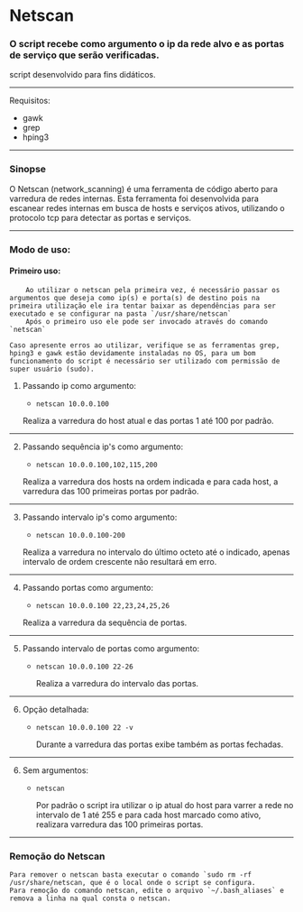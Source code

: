 # Netscan

### O script recebe como argumento o ip da rede alvo e as portas de serviço que serão verificadas. 
script desenvolvido para fins didáticos. 

---

Requisitos:

 * gawk 
 * grep
 * hping3
---
### Sinopse


O Netscan (network_scanning) é uma ferramenta de código aberto para varredura de redes internas. Esta ferramenta foi desenvolvida para escanear redes internas em busca de hosts e serviços ativos, utilizando o protocolo tcp para detectar as portas e serviços.

---
### Modo de uso:

#### Primeiro uso:
        Ao utilizar o netscan pela primeira vez, é necessário passar os argumentos que deseja como ip(s) e porta(s) de destino pois na primeira utilização ele ira tentar baixar as dependências para ser executado e se configurar na pasta `/usr/share/netscan`
        Após o primeiro uso ele pode ser invocado através do comando `netscan`

    Caso apresente erros ao utilizar, verifique se as ferramentas grep, hping3 e gawk estão devidamente instaladas no OS, para um bom funcionamento do script é necessário ser utilizado com permissão de super usuário (sudo).


1) Passando ip como argumento:

   * `netscan 10.0.0.100`

    Realiza a varredura  do host atual e das portas 1 até 100 por padrão.

---

2) Passando sequência ip's como argumento:

   * `netscan 10.0.0.100,102,115,200`

    Realiza a varredura  dos hosts na ordem indicada e para cada host, a varredura  das 100 primeiras portas por padrão.

---

3) Passando intervalo ip's como argumento:

   * `netscan 10.0.0.100-200`

   Realiza a varredura  no intervalo do último octeto até o indicado, apenas intervalo de ordem crescente não resultará em erro.

---

4) Passando portas como argumento:

   * `netscan 10.0.0.100 22,23,24,25,26`

    Realiza a varredura  da sequência de portas.

---
5) Passando intervalo de portas como argumento:

    * `netscan 10.0.0.100 22-26`

        Realiza a varredura  do intervalo das portas.

---
6) Opção detalhada:

    * `netscan 10.0.0.100 22 -v`

        Durante a varredura das portas exibe também as portas fechadas.

---
6) Sem argumentos:

    * `netscan`

        Por padrão o script ira utilizar o ip atual do host para varrer a rede no intervalo de 1 até 255 e para cada host marcado como ativo, realizara varredura das 100 primeiras portas.
---

### Remoção do Netscan
    Para remover o netscan basta executar o comando `sudo rm -rf /usr/share/netscan, que é o local onde o script se configura.
    Para remoção do comando netscan, edite o arquivo `~/.bash_aliases` e remova a linha na qual consta o netscan. 